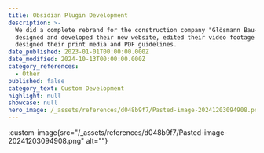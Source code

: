 ```yaml
---
title: Obsidian Plugin Development
description: >-
  We did a complete rebrand for the construction company "Glösmann Bau-Service",
  designed and developed their new website, edited their video footage and
  designed their print media and PDF guidelines.
date_published: 2023-01-01T00:00:00.000Z
date_modified: 2024-10-13T00:00:00.000Z
category_references:
  - Other
published: false
category_text: Custom Development
highlight: null
showcase: null
hero_image: /_assets/references/d048b9f7/Pasted-image-20241203094908.png
---
```

:custom-image{src="/_assets/references/d048b9f7/Pasted-image-20241203094908.png" alt=""}
